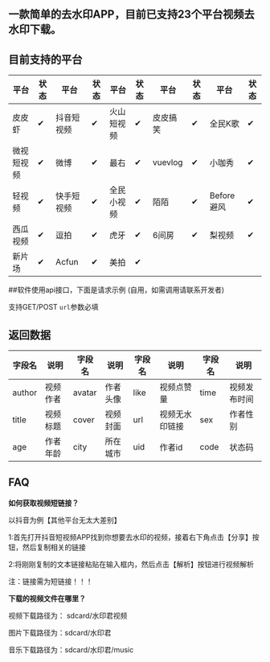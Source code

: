 ## 一款简单的去水印APP，目前已支持23个平台视频去水印下载。

## 目前支持的平台

| 平台 | 状态| 平台 | 状态| 平台 | 状态| 平台 | 状态| 平台 | 状态|
|  ----  | ----  | ----  | ---- |----|----|----|----|----|----|
| 皮皮虾 | ✔ | 抖音短视频 | ✔ | 火山短视频 | ✔| 皮皮搞笑 | ✔ | 全民K歌 | ✔ |
| 微视短视频 | ✔ | 微博 | ✔ | 最右 | ✔| vuevlog | ✔ |小咖秀| ✔|
| 轻视频 | ✔ | 快手短视频 | ✔ | 全民小视频 | ✔|陌陌 | ✔ | Before避风 | ✔ |
| 西瓜视频 | ✔|逗拍|✔|虎牙|✔|6间房|✔|梨视频|✔|
| 新片场 | ✔|Acfun|✔|美拍|✔|||||

##软件使用api接口，下面是请求示例
(自用，如需调用请联系开发者)

支持GET/POST `url`参数必填

## 返回数据

| 字段名 | 说明 | 字段名 | 说明 |字段名 | 说明 |字段名 | 说明 |
|  ----  | ----  | ----  | ---- |---- |---- |----|----|
| author | 视频作者| avatar | 作者头像 | like | 视频点赞量 | time | 视频发布时间 |
| title | 视频标题 | cover | 视频封面 | url | 视频无水印链接 | sex  | 作者性别 |
| age | 作者年龄 | city | 所在城市 | uid | 作者id | code | 状态码 |


## FAQ
**如何获取视频短链接？**

以抖音为例【其他平台无太大差别】

1:首先打开抖音短视频APP找到你想要去水印的视频，接着右下角点击【分享】按钮，然后复制相关的链接

2:将刚刚复制的文本链接粘贴在输入框内，然后点击【解析】按钮进行视频解析

注：链接需为短链接！！！

**下载的视频文件在哪里？**

视频下载路径为： sdcard/水印君视频

图片下载路径为：sdcard/水印君 

音乐下载路径为：sdcard/水印君/music

